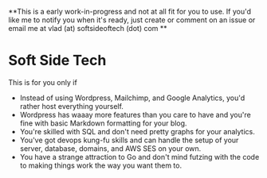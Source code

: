 **This is a early work-in-progress and not at all fit for you to use. If you'd like me to notify you when it's ready, just create or comment on an issue or email me at vlad (at) softsideoftech (dot) com **

# Soft Side Tech

This is for you only if
- Instead of using Wordpress, Mailchimp, and Google Analytics, you'd rather host everything yourself.
- Wordpress has waaay more features than you care to have and you're fine with basic Markdown formatting for your blog.
- You're skilled with SQL and don't need pretty graphs for your analytics.
- You've got devops kung-fu skills and can handle the setup of your server, database, domains, and AWS SES on your own.
- You have a strange attraction to Go and don't mind futzing with the code to making things work the way you want them to.


